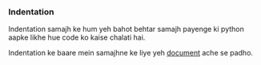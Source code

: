 ### Indentation 


Indentation samajh ke hum yeh bahot behtar samajh payenge ki python aapke likhe
hue code ko kaise chalati hai.


Indentation ke baare mein samajhne ke liye yeh [document](https://docs.google.com/a/rishabhverma.me/document/d/1yPMJ5Z94zG3JPer87BYASiY3OqmrENOX4G5ODszGXPM/edit?usp=sharing) ache se padho.

